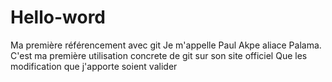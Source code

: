 # Hello-word
Ma première référencement avec git
Je m'appelle Paul Akpe aliace Palama. C'est ma première utilisation concrete de git sur son site officiel
Que les modification que j'apporte  soient valider
